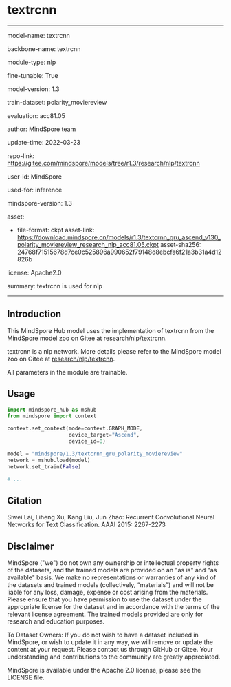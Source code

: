 # textrcnn

---

model-name: textrcnn

backbone-name: textrcnn

module-type: nlp

fine-tunable: True

model-version: 1.3

train-dataset: polarity_moviereview

evaluation: acc81.05

author: MindSpore team

update-time: 2022-03-23

repo-link: <https://gitee.com/mindspore/models/tree/r1.3/research/nlp/textrcnn>

user-id: MindSpore

used-for: inference

mindspore-version: 1.3

asset:

-
    file-format: ckpt
    asset-link: <https://download.mindspore.cn/models/r1.3/textcrnn_gru_ascend_v130_polarity_moviereview_research_nlp_acc81.05.ckpt>
    asset-sha256: 24768f71515678d7ce0c525896a990652f79148d8ebcfa6f21a3b31a4d12826b

license: Apache2.0

summary: textrcnn is used for nlp

---

## Introduction

This MindSpore Hub model uses the implementation of textrcnn from the MindSpore model zoo on Gitee at research/nlp/textrcnn.

textrcnn is a nlp network. More details please refer to the MindSpore model zoo on Gitee at [research/nlp/textrcnn](https://gitee.com/mindspore/models/blob/r1.3/research/nlp/textrcnn/readme.md).

All parameters in the module are trainable.

## Usage

```python
import mindspore_hub as mshub
from mindspore import context

context.set_context(mode=context.GRAPH_MODE,
                    device_target="Ascend",
                    device_id=0)

model = "mindspore/1.3/textcrnn_gru_polarity_moviereview"
network = mshub.load(model)
network.set_train(False)

# ...
```

## Citation

Siwei Lai, Liheng Xu, Kang Liu, Jun Zhao: Recurrent Convolutional Neural Networks for Text Classification. AAAI 2015: 2267-2273

## Disclaimer

MindSpore ("we") do not own any ownership or intellectual property rights of the datasets, and the trained models are provided on an "as is" and "as available" basis. We make no representations or warranties of any kind of the datasets and trained models (collectively, “materials”) and will not be liable for any loss, damage, expense or cost arising from the materials. Please ensure that you have permission to use the dataset under the appropriate license for the dataset and in accordance with the terms of the relevant license agreement. The trained models provided are only for research and education purposes.

To Dataset Owners: If you do not wish to have a dataset included in MindSpore, or wish to update it in any way, we will remove or update the content at your request. Please contact us through GitHub or Gitee. Your understanding and contributions to the community are greatly appreciated.

MindSpore is available under the Apache 2.0 license, please see the LICENSE file.
